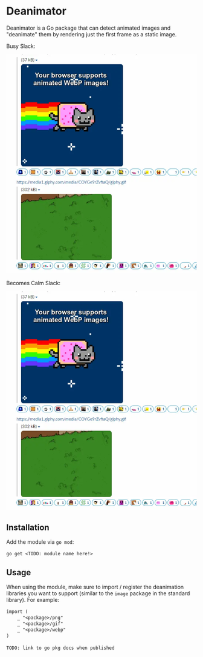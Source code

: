# Deanimator

Deanimator is a Go package that can detect animated images and "deanimate" them by rendering just the first frame as a static image.

Busy Slack:

![](busy-slack.webp)

Becomes Calm Slack:

![](calm-slack.webp)

## Installation

Add the module via `go mod`:

```
go get <TODO: module name here!>
```

## Usage

When using the module, make sure to import / register the deanimation libraries you want to support (similar to the `image` package in the standard library). For example:

```
import (
    _ "<package>/png"
    _ "<package>/gif"
    _ "<package>/webp"
)

TODO: link to go pkg docs when published
